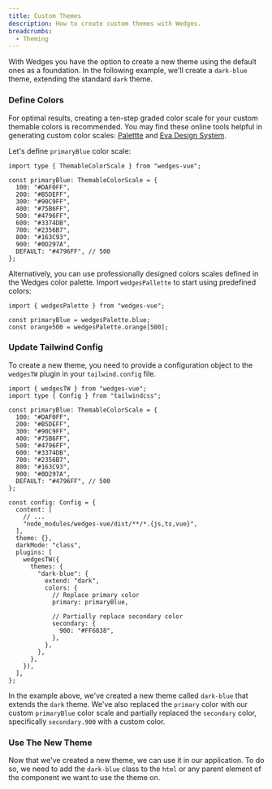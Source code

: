 ```yaml
---
title: Custom Themes
description: How to create custom themes with Wedges.
breadcrumbs:
  - Theming
---
```


With Wedges you have the option to create a new theme using the default ones as a foundation. In the following example, we'll create a `dark-blue` theme, extending the standard `dark` theme.

<Steps>

### Define Colors

For optimal results, creating a ten-step graded color scale for your custom themable colors is recommended. You may find these online tools helpful in generating custom color scales: <a href="https://palettte.app/" target="_blank" rel="noreferrer nofollow">Palettte</a> and <a href="https://colors.eva.design/" target="_blank" rel="noreferrer nofollow">Eva Design System</a>.

Let's define `primaryBlue` color scale:

```tsx showLineNumbers
import type { ThemableColorScale } from "wedges-vue";

const primaryBlue: ThemableColorScale = {
  100: "#DAF0FF",
  200: "#B5DEFF",
  300: "#90C9FF",
  400: "#75B6FF",
  500: "#4796FF",
  600: "#3374DB",
  700: "#2356B7",
  800: "#163C93",
  900: "#0D297A",
  DEFAULT: "#4796FF", // 500
};
```

Alternatively, you can use professionally designed colors scales defined in the Wedges color palette. Import `wedgesPallette` to start using predefined colors:

```tsx showLineNumbers /wedgesPalette.blue/ /wedgesPalette.orange[500]/
import { wedgesPalette } from "wedges-vue";

const primaryBlue = wedgesPalette.blue;
const orange500 = wedgesPalette.orange[500];
```

### Update Tailwind Config

To create a new theme, you need to provide a configuration object to the `wedgesTW` plugin in your `tailwind.config` file.

```tsx {26-38} title="tailwind.config.ts" showLineNumbers
import { wedgesTW } from "wedges-vue";
import type { Config } from "tailwindcss";

const primaryBlue: ThemableColorScale = {
  100: "#DAF0FF",
  200: "#B5DEFF",
  300: "#90C9FF",
  400: "#75B6FF",
  500: "#4796FF",
  600: "#3374DB",
  700: "#2356B7",
  800: "#163C93",
  900: "#0D297A",
  DEFAULT: "#4796FF", // 500
};

const config: Config = {
  content: [
    // ...
    "node_modules/wedges-vue/dist/**/*.{js,ts,vue}",
  ],
  theme: {},
  darkMode: "class",
  plugins: [
    wedgesTW({
      themes: {
        "dark-blue": {
          extend: "dark",
          colors: {
            // Replace primary color
            primary: primaryBlue,

            // Partially replace secondary color
            secondary: {
              900: "#FF6838",
            },
          },
        },
      },
    }),
  ],
};
```

In the example above, we've created a new theme called `dark-blue` that extends the `dark` theme. We've also replaced the `primary` color with our custom `primaryBlue` color scale and partially replaced the `secondary` color, specifically `secondary.900` with a custom color.

### Use The New Theme

Now that we've created a new theme, we can use it in our application. To do so, we need to add the `dark-blue` class to the `html` or any parent element of the component we want to use the theme on.

<ComponentPreview name="ThemingCustomThemes" />

</Steps>
